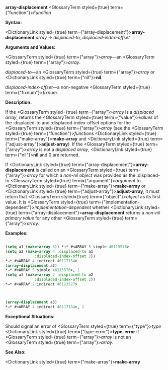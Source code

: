 **array-displacement** <GlossaryTerm styled={true} term={"function"}><i>Function</i></GlossaryTerm> 



**Syntax:** 



<DictionaryLink styled={true} term={"array-displacement"}><b>array-displacement</b></DictionaryLink> *array → displaced-to, displaced-index-offset* 



**Arguments and Values:** 



<GlossaryTerm styled={true} term={"array"}><i>array</i></GlossaryTerm>—an <GlossaryTerm styled={true} term={"array"}><i>array</i></GlossaryTerm>. 



*displaced-to*—an <GlossaryTerm styled={true} term={"array"}><i>array</i></GlossaryTerm> or <DictionaryLink styled={true} term={"nil"}><b>nil</b></DictionaryLink>. 



*displaced-index-offset*—a non-negative <GlossaryTerm styled={true} term={"fixnum"}><i>fixnum</i></GlossaryTerm>. 



**Description:** 



If the <GlossaryTerm styled={true} term={"array"}><i>array</i></GlossaryTerm> is a *displaced array*, returns the <GlossaryTerm styled={true} term={"value"}><i>values</i></GlossaryTerm> of the :displaced-to and :displaced-index-offset options for the <GlossaryTerm styled={true} term={"array"}><i>array</i></GlossaryTerm> (see the <GlossaryTerm styled={true} term={"function"}><i>functions</i></GlossaryTerm> <DictionaryLink styled={true} term={"make-array"}><b>make-array</b></DictionaryLink> and <DictionaryLink styled={true} term={"adjust-array"}><b>adjust-array</b></DictionaryLink>). If the <GlossaryTerm styled={true} term={"array"}><i>array</i></GlossaryTerm> is not a *displaced array*, <DictionaryLink styled={true} term={"nil"}><b>nil</b></DictionaryLink> and 0 are returned. 



If <DictionaryLink styled={true} term={"array-displacement"}><b>array-displacement</b></DictionaryLink> is called on an <GlossaryTerm styled={true} term={"array"}><i>array</i></GlossaryTerm> for which a *non-nil object* was provided as the :displaced-to <GlossaryTerm styled={true} term={"argument"}><i>argument</i></GlossaryTerm> to <DictionaryLink styled={true} term={"make-array"}><b>make-array</b></DictionaryLink> or <DictionaryLink styled={true} term={"adjust-array"}><b>adjust-array</b></DictionaryLink>, it must return that <GlossaryTerm styled={true} term={"object"}><i>object</i></GlossaryTerm> as its first value. It is <GlossaryTerm styled={true} term={"implementation-dependent"}><i>implementation-dependent</i></GlossaryTerm> whether <DictionaryLink styled={true} term={"array-displacement"}><b>array-displacement</b></DictionaryLink> returns a *non-nil primary value* for any other <GlossaryTerm styled={true} term={"array"}><i>array</i></GlossaryTerm>. 



**Examples:**
```lisp

(setq a1 (make-array 5)) *→* #<ARRAY 5 simple 46115576> 
(setq a2 (make-array 4 :displaced-to a1 
		     :displaced-index-offset 1)) 
*→* #<ARRAY 4 indirect 46117134> 
(array-displacement a2) 
*→* #<ARRAY 5 simple 46115576>, 1 
(setq a3 (make-array 2 :displaced-to a2 
		     :displaced-index-offset 2)) 
*→* #<ARRAY 2 indirect 46122527> 



(array-displacement a3) 
*→* #<ARRAY 4 indirect 46117134>, 2 

```
**Exceptional Situations:** 



Should signal an error of <GlossaryTerm styled={true} term={"type"}><i>type</i></GlossaryTerm> <DictionaryLink styled={true} term={"type-error"}><b>type-error</b></DictionaryLink> if <GlossaryTerm styled={true} term={"array"}><i>array</i></GlossaryTerm> is not an <GlossaryTerm styled={true} term={"array"}><i>array</i></GlossaryTerm>. 



**See Also:** 



<DictionaryLink styled={true} term={"make-array"}><b>make-array</b></DictionaryLink> 



